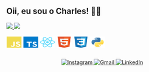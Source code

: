 ## Oii, eu sou o Charles! 👋🏻
<div>
  <a href="https://github.com/charlesibiapina">
    <img height="180em" src="https://github-readme-stats.vercel.app/api?username=charlesibiapina&show_icons=true&theme=dracula&include_all_commits=true&count_private=true"/>
    <img height="180em" src="https://github-readme-stats.vercel.app/api/top-langs/?username=charlesibiapina&layout=compact&langs_count=16&theme=dracula"/>
  </a>
</div>

<div style="display: inline-block"><br>
  <img align="center" alt="Rafa-Js" height="30" width="40" src="https://raw.githubusercontent.com/devicons/devicon/master/icons/javascript/javascript-plain.svg">
  <img align="center" alt="Rafa-Ts" height="30" width="40" src="https://raw.githubusercontent.com/devicons/devicon/master/icons/typescript/typescript-plain.svg">
  <img align="center" alt="Rafa-React" height="30" width="40" src="https://raw.githubusercontent.com/devicons/devicon/master/icons/react/react-original.svg">
  <img align="center" alt="Rafa-HTML" height="30" width="40" src="https://raw.githubusercontent.com/devicons/devicon/master/icons/html5/html5-original.svg">
  <img align="center" alt="Rafa-CSS" height="30" width="40" src="https://raw.githubusercontent.com/devicons/devicon/master/icons/css3/css3-original.svg">
  <img align="center" alt="Rafa-Python" height="30" width="40" src="https://raw.githubusercontent.com/devicons/devicon/master/icons/python/python-original.svg">
</div>

##

<div style="text-align: center;">
  <a href="https://instagram.com/charlesibiapina" target="_blank">
    <img src="https://img.shields.io/badge/-Instagram-%23E1306C?style=for-the-badge&logo=instagram&logoColor=white" alt="Instagram">
  </a>
  <a href="mailto:charlesibiapina@gmail.com">
    <img src="https://img.shields.io/badge/-Gmail-%23EA4335?style=for-the-badge&logo=gmail&logoColor=white" alt="Gmail">
  </a>
  <a href="https://www.linkedin.com/in/charles-ibiapina-600065290/" target="_blank">
    <img src="https://img.shields.io/badge/-LinkedIn-%230077B5?style=for-the-badge&logo=linkedin&logoColor=white" alt="LinkedIn">
  </a>
</div>

